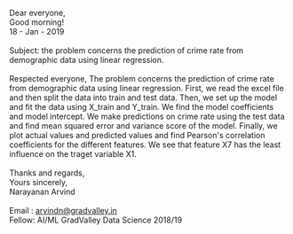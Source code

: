 Dear everyone, <br>
Good morning! <br>
18 - Jan - 2019 <br>
<br>
Subject: the problem concerns the prediction of crime rate from demographic data using linear regression.
<br>
<br>
Respected everyone, 
  The problem concerns the prediction of crime rate from demographic data using linear regression. First, we read 
the excel file and then split the data into train and test data. Then, we set up the model and fit the data using X_train and Y_train. 
We find the model coefficients and model intercept. We make predictions on crime rate using the test data and find mean squared error 
and variance score of the model. Finally, we plot actual values and predicted values and find Pearson's correlation coefficients for 
the different features. We see that feature X7 has the least influence on the traget variable X1.
<br>
<br>
Thanks and regards, <br>
Yours sincerely, <br>
Narayanan Arvind <br>
<br>
Email : arvindn@gradvalley.in <br>
Fellow: AI/ML GradValley Data Science 2018/19

